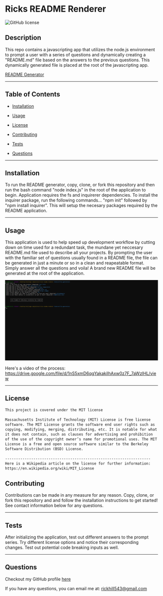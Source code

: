 # Ricks README Renderer
  ![GitHub license](https://img.shields.io/badge/license-MIT-green.svg)

## Description

This repo contains a javascripting app that utilizes the node.js environment to prompt a user with a series of questions and dynamically creating a "README.md" file based on the answers to the previous questions. This dynamically generated file is placed at the root of the javascripting app.

[README Generator](https://rickhill543.github.io/ricks-readme-renderer/)

***

## Table of Contents

* [Installation](#installation)

* [Usage](#usage)

* [License](#license)

* [Contributing](#contributing)

* [Tests](#tests)

* [Questions](#questions)



***

## Installation

To run the README generator, copy, clone, or fork this repository and then run the bash command "node index.js" in the root of the application to begin. Application requires the fs and inquirerer dependencies. To install the inquirer package, run the following commands... "npm init" followed by "npm install inquirer". This will setup the necesary packages required by the README application.

***

## Usage 

This application is used to help speed up development workflow by cutting down on time used for a redundant task, the mundane yet neccesary README.md file used to describe all your projects. By prompting the user with the familiar set of questions usually found in a README file, the file can be generated in just a minute or so in a clean and reapeatable format. Simply answer all the questions and voila! A brand new README file will be generated at the root of the application.

![readme generator screenshot](./assets/images/screenshot.jpg)

Here's a video of the process: https://drive.google.com/file/d/1nS5xmD6qgYakakilhAxw0z7F_7aWzlHL/view

***


## License

    This project is covered under the MIT license

    Massachusetts Institute of Technology (MIT) License is free license software. The MIT License grants the software end user rights such as copying, modifying, merging, distributing, etc. It is notable for what it does not contain, such as clauses for advertising and prohibition of the use of the copyright owner’s name for promotional uses. The MIT License is a free and open source software similar to the Berkeley Software Distribution (BSD) License.

    -------------------------------------------------------------------
    Here is a Wikipedia article on the license for further information:
    https://en.wikipedia.org/wiki/MIT_License
    
    


## Contributing

Contributions can be made in any measure for any reason. Copy, clone, or fork this repository and and follow the installation instructions to get started! See contact information below for any questions.

***

## Tests

After initializing the application, test out different answers to the prompt series. Try different license options and notice their corresponding changes. Test out potential code breaking inputs as well.

***

## Questions

Checkout my GitHub profile [here](https://github.com/rickhill543/)

If you have any questions, you can email me at: rickhill543@gmail.com

